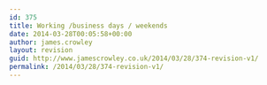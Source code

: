 ```yaml
---
id: 375
title: Working /business days / weekends
date: 2014-03-28T00:05:58+00:00
author: james.crowley
layout: revision
guid: http://www.jamescrowley.co.uk/2014/03/28/374-revision-v1/
permalink: /2014/03/28/374-revision-v1/
---
```

